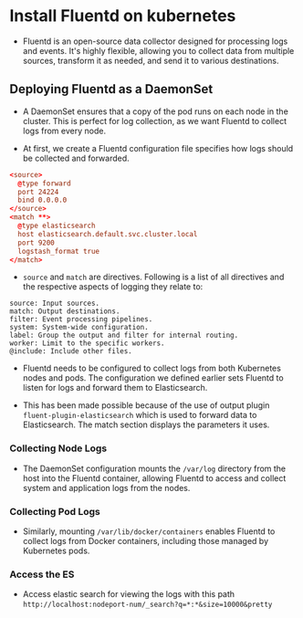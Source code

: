 # Install Fluentd on kubernetes

- Fluentd is an open-source data collector designed for processing logs and events. It's highly flexible, allowing you to collect data from multiple sources, transform it as needed, and send it to various destinations.

## Deploying Fluentd as a DaemonSet

- A DaemonSet ensures that a copy of the pod runs on each node in the cluster. This is perfect for log collection, as we want Fluentd to collect logs from every node.

- At first, we create a Fluentd configuration file specifies how logs should be collected and forwarded.

```conf
<source>
  @type forward
  port 24224
  bind 0.0.0.0
</source>
<match **>
  @type elasticsearch
  host elasticsearch.default.svc.cluster.local
  port 9200
  logstash_format true
</match>
```

- `source` and `match` are directives. Following is a list of all directives and the respective aspects of logging they relate to:

```console
source: Input sources.
match: Output destinations.
filter: Event processing pipelines.
system: System-wide configuration.
label: Group the output and filter for internal routing.
worker: Limit to the specific workers.
@include: Include other files.
```
- Fluentd needs to be configured to collect logs from both Kubernetes nodes and pods. The configuration we defined earlier sets Fluentd to listen for logs and forward them to Elasticsearch.

- This has been made possible because of the use of output plugin `fluent-plugin-elasticsearch` which is used to forward data to Elasticsearch. The match section displays the parameters it uses.

### Collecting Node Logs

- The DaemonSet configuration mounts the `/var/log` directory from the host into the Fluentd container, allowing Fluentd to access and collect system and application logs from the nodes.

### Collecting Pod Logs

- Similarly, mounting `/var/lib/docker/containers` enables Fluentd to collect logs from Docker containers, including those managed by Kubernetes pods.

### Access the ES

- Access elastic search for viewing the logs with this path `http://localhost:nodeport-num/_search?q=*:*&size=10000&pretty`

